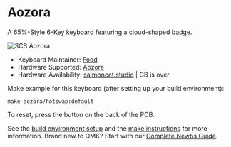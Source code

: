 # Aozora 

A 65%-Style 6-Key keyboard featuring a cloud-shaped badge. 

![SCS Aozora](https://i.imgur.com/dL5nonc.jpg)

* Keyboard Maintainer: [Food](https://github.com/Phooood)
* Hardware Supported: [Aozora](https://salmoncat.studio/pages/aozora-%E9%9D%92%E7%A9%BA-6-9-21-7-10-21)
* Hardware Availability: [salmoncat.studio](https://salmoncat.studio/pages/aozora-%E9%9D%92%E7%A9%BA-6-9-21-7-10-21) | GB is over. 

Make example for this keyboard (after setting up your build environment):

    make aozora/hotswap:default

To reset, press the button on the back of the PCB. 

See the [build environment setup](https://docs.qmk.fm/#/getting_started_build_tools) and the [make instructions](https://docs.qmk.fm/#/getting_started_make_guide) for more information. Brand new to QMK? Start with our [Complete Newbs Guide](https://docs.qmk.fm/#/newbs).